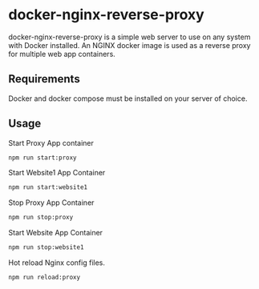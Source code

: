 # docker-nginx-reverse-proxy

docker-nginx-reverse-proxy is a simple web server to use on any system with Docker installed. An NGINX docker image is used as a reverse proxy for multiple web app containers.

## Requirements

Docker and docker compose must be installed on your server of choice.

## Usage

Start Proxy App container

```bash
npm run start:proxy
```

Start Website1 App Container

```bash
npm run start:website1
```

Stop Proxy App Container

```bash
npm run stop:proxy
```

Start Website App Container

```bash
npm run stop:website1
```

Hot reload Nginx config files.

```bash
npm run reload:proxy
```

